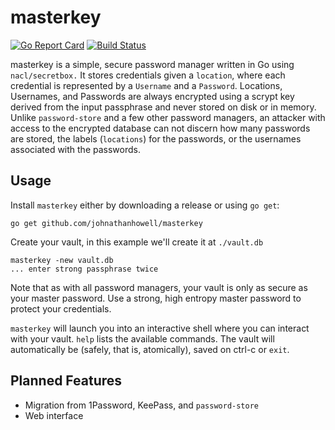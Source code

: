 # masterkey
[![Go Report Card](https://goreportcard.com/badge/github.com/johnathanhowell/masterkey)](https://goreportcard.com/report/github.com/johnathanhowell/masterkey)
[![Build Status](https://travis-ci.org/johnathanhowell/masterkey.svg?branch=master)](https://travis-ci.org/johnathanhowell/masterkey)

masterkey is a simple, secure password manager written in Go using `nacl/secretbox.` It stores credentials given a `location`, where each credential is represented by a `Username` and a `Password`. Locations, Usernames, and Passwords are always encrypted using a scrypt key derived from the input passphrase and never stored on disk or in memory. Unlike `password-store` and a few other password managers, an attacker with access to the encrypted database can not discern how many passwords are stored, the labels (`locations`) for the passwords, or the usernames associated with the passwords.

## Usage

Install `masterkey` either by downloading a release or using `go get`:

`go get github.com/johnathanhowell/masterkey`

Create your vault, in this example we'll create it at `./vault.db`

```
masterkey -new vault.db
... enter strong passphrase twice
```

Note that as with all password managers, your vault is only as secure as your master password. Use a strong, high entropy master password to protect your credentials.

`masterkey` will launch you into an interactive shell where you can interact with your vault. `help` lists the available commands. The vault will automatically be (safely, that is, atomically), saved on ctrl-c or `exit`.

## Planned Features

- Migration from 1Password, KeePass, and `password-store`
- Web interface


